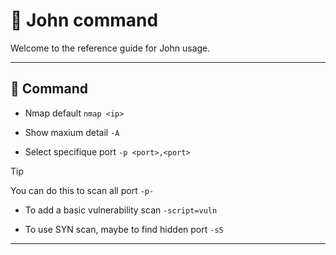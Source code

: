 # 🌸 John command

Welcome to the reference guide for John usage.

---

## 🍕 Command

- Nmap default
`nmap <ip>`

- Show maxium detail
`-A`

- Select specifique port
`-p <port>,<port>`
> [!TIP]
> You can do this to scan all port
> `-p-`

- To add a basic vulnerability scan
`-script=vuln`

- To use SYN scan, maybe to find hidden port
`-sS`

---
